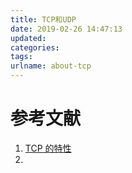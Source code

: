 ```yaml
---
title: TCP和UDP
date: 2019-02-26 14:47:13
updated:
categories:
tags:
urlname: about-tcp
---
```




<!-- more -->

# 参考文献

1. [TCP 的特性](https://hit-alibaba.github.io/interview/basic/network/TCP.html)
2. 